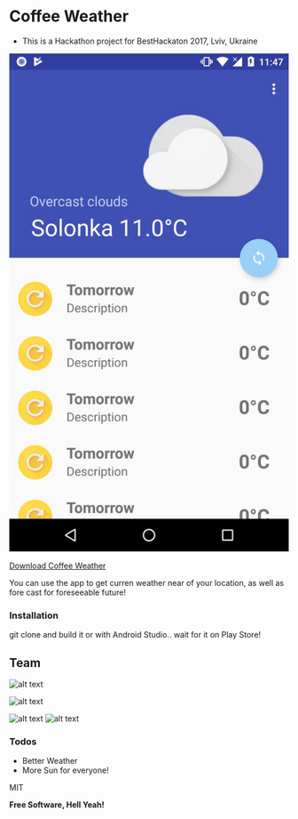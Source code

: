 
 
 
 
# Coffee Weather 

 - This is a Hackathon project for BestHackaton 2017, Lviv, Ukraine
 
![alt text](screen.jpg)
  
[Download Coffee Weather](CoffeeWeather.apk)

You can use the app to get curren weather near of your location, as well as fore cast for foreseeable future!

### Installation
git clone and build it or with Android Studio.. wait for it on Play Store!

## Team

 ![alt text](https://avatars1.githubusercontent.com/u/17787375?v=4&s=60)
 
![alt text](https://lh5.googleusercontent.com/-bw0_I83PO3g/AAAAAAAAAAI/AAAAAAAAB4E/muN96M_Gpfs/photo.jpg?sz=48)
 

  ![alt text](https://avatars0.githubusercontent.com/u/23013525?v=4&s=60)
   ![alt text](https://avatars3.githubusercontent.com/u/23003411?v=4&s=60)
  


 


### Todos

 - Better Weather
 - More Sun for everyone!
 

MIT


**Free Software, Hell Yeah!**

[//]: # (These are reference links used in the body of this note and get stripped out when the markdown processor does its job. There is no need to format nicely because it shouldn't be seen. Thanks SO - http://stackoverflow.com/questions/4823468/store-comments-in-markdown-syntax)


